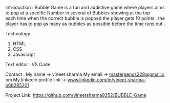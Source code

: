 Introduction : 
Bubble Game is a fun and addictive game where players aims to pop at a specific Number in several of Bubbles showing at the top  
each time when the correct bubble is popped the player gets 10 points . the player has to pop as many as bubbles as possible before the time runs out . 


Technology : 
1) HTML
2) CSS
3) Javascript

Text editor :
VS Code 

Contact : 
My name -> vineet sharma 
My email -> mastergenos228@gmail.c om
My linkedin profile link -> www.linkedin.com/in/vineet-sharma-b6b285201

Project Link: https://github.com/vineetsharma9252/BUBBLE-Game                    
  

